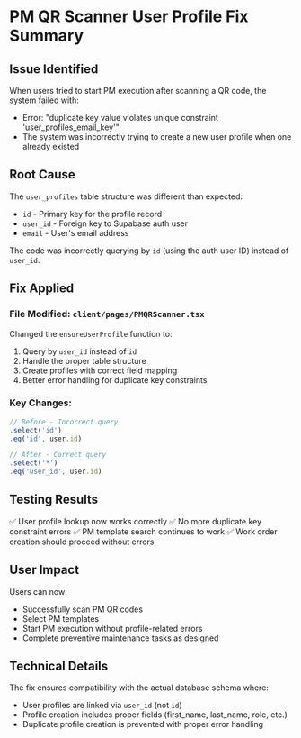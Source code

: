 # PM QR Scanner User Profile Fix Summary

## Issue Identified
When users tried to start PM execution after scanning a QR code, the system failed with:
- Error: "duplicate key value violates unique constraint 'user_profiles_email_key'"
- The system was incorrectly trying to create a new user profile when one already existed

## Root Cause
The `user_profiles` table structure was different than expected:
- `id` - Primary key for the profile record
- `user_id` - Foreign key to Supabase auth user
- `email` - User's email address

The code was incorrectly querying by `id` (using the auth user ID) instead of `user_id`.

## Fix Applied

### File Modified: `client/pages/PMQRScanner.tsx`

Changed the `ensureUserProfile` function to:
1. Query by `user_id` instead of `id`
2. Handle the proper table structure
3. Create profiles with correct field mapping
4. Better error handling for duplicate key constraints

### Key Changes:
```typescript
// Before - Incorrect query
.select('id')
.eq('id', user.id)

// After - Correct query
.select('*')
.eq('user_id', user.id)
```

## Testing Results
✅ User profile lookup now works correctly
✅ No more duplicate key constraint errors
✅ PM template search continues to work
✅ Work order creation should proceed without errors

## User Impact
Users can now:
- Successfully scan PM QR codes
- Select PM templates
- Start PM execution without profile-related errors
- Complete preventive maintenance tasks as designed

## Technical Details
The fix ensures compatibility with the actual database schema where:
- User profiles are linked via `user_id` (not `id`)
- Profile creation includes proper fields (first_name, last_name, role, etc.)
- Duplicate profile creation is prevented with proper error handling